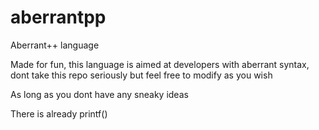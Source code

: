 # aberrantpp
Aberrant++ language

Made for fun, this language is aimed at developers with aberrant syntax, dont take this repo seriously but feel free to modify as you wish

As long as you dont have any sneaky ideas

There is already printf()
